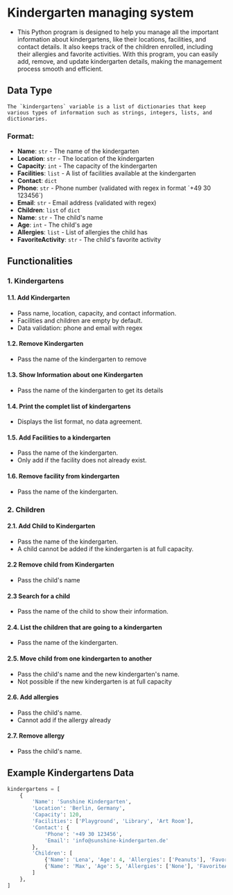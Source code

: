 # Kindergarten managing system
-  This Python program is designed to help you manage all the important information about kindergartens, like their locations, facilities, and contact details. It also keeps track of the children enrolled, including their allergies and favorite activities. With this program, you can easily add, remove, and update kindergarten details, making the management process smooth and efficient.

## Data Type
    The `kindergartens` variable is a list of dictionaries that keep various types of information such as strings, integers, lists, and dictionaries.
### Format: 
- **Name**: `str` - The name of the kindergarten 
- **Location**: `str` - The location of the kindergarten 
- **Capacity**: `int` - The capacity of the kindergarten 
- **Facilities**: `list` - A list of facilities available at the kindergarten 
- **Contact**: `dict` 
- **Phone**: `str` - Phone number (validated with regex in format ´+49 30 123456´) 
- **Email**: `str` - Email address (validated with regex) 
- **Children**: `list` of `dict` 
- **Name**: `str` - The child's name 
- **Age**: `int` - The child's age 
- **Allergies**: `list` - List of allergies the child has 
- **FavoriteActivity**: `str` - The child's favorite activity  

## Functionalities
### 1. Kindergartens
#### 1.1. Add Kindergarten
- Pass name, location, capacity, and contact information. 
- Facilities and children are empty by default. 
- Data validation: phone and email with regex
#### 1.2. Remove Kindergarten 
- Pass the name of the kindergarten to remove
#### 1.3. Show Information about one Kindergarten 
- Pass the name of the kindergarten to get its details
#### 1.4. Print the complet list of kindergartens
- Displays the list format, no data agreement.
#### 1.5. Add Facilities to a kindergarten
- Pass the name of the kindergarten. 
- Only add if the facility does not already exist.
#### 1.6. Remove facility from kindergarten
- Pass the name of the kindergarten.
### 2. Children
#### 2.1. Add Child to Kindergarten 
- Pass the name of the kindergarten. 
- A child cannot be added if the kindergarten is at full capacity.
#### 2.2 Remove child from Kindergarten
- Pass the child's name
#### 2.3 Search for a child 
- Pass the name of the child to show their information.
#### 2.4. List the children that are going to a kindergarten 
- Pass the name of the kindergarten.
#### 2.5. Move child from one kindergarten to another
- Pass the child's name and the new kindergarten's name. 
- Not possible if the new kindergarten is at full capacity
#### 2.6. Add allergies 
- Pass the child's name. 
- Cannot add if the allergy already
#### 2.7. Remove allergy
- Pass the child's name.

## Example Kindergartens Data
```python
kindergartens = [
    {
        'Name': 'Sunshine Kindergarten',
        'Location': 'Berlin, Germany',
        'Capacity': 120,
        'Facilities': ['Playground', 'Library', 'Art Room'],
        'Contact': {
            'Phone': '+49 30 123456',
            'Email': 'info@sunshine-kindergarten.de'
        },
        'Children': [
            {'Name': 'Lena', 'Age': 4, 'Allergies': ['Peanuts'], 'FavoriteActivity': 'Painting'},
            {'Name': 'Max', 'Age': 5, 'Allergies': ['None'], 'FavoriteActivity': 'Building Blocks'}
        ]
    },  
]
